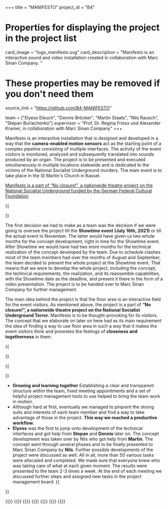+++
title = "MANIFESTO"
project_id = "B4"

# Properties for displaying the project in the project list
card_image = "logo_manifesto.svg"
card_description = "Manifesto is an interactive sound and video installation created in collaboration with Marc Sinan Company. "


# These properties may be removed if you don't need them
source_link = "https://github.com/B4-MANIFESTO"


team = ["Elyess Eleuch", "Dennis Bröcker", "Martin Staats", "Nils Rausch", "Stepan Burlachenko"]
supervisor = "Prof. Dr. Regina Friess und Alexander Kramer,  in collaboration with Marc Sinan Company"
+++

Manifesto is an interactive installation that is designed and developed in a way that the **camera-enabled motion sensors** act as the starting point of a complex pipeline consisting of multiple interfaces. The activity of the event visitors is monitored, analyzed and subsequently translated into sounds produced by an organ. The project is to be presented and executed simultaneously in multiple locations statewide and is dedicated to the victims of the National Socialist Underground murders. The main event is to take place in the St Martin's Church in Kassel.

[Manifesto is a part of “No closure!”, a nationwide theatre project on the National Socialist Underground funded by the German Federal Cultural Foundation](https://www.kulturstiftung-des-bundes.de/en/programmes_projects/theatre_and_movement/detail/no_closure.html)

{{<section title="Requirements">}}

The first decision we had to make as a team was the decision if we were going to oversee the project till the **Showtime event (July 16th, 2021)** or till the actual event in November. The latter would have given us two whole months for the concept development, right in time for the Showtime event. After Showtime we would have had two more months for the technical realization of the concept developed by the team. Due to schedule clashes most of the team members had over the months of August and September, the team decided to present the whole project at the Showtime event. That means that we were to develop the whole project, including the concept, the technical requirements, the realization, and its reassemble capabilities, with the Showtime date as the deadline, and present it there in the form of a video presentation. The project is to be handed over to Marc Sinan Company for further management.

The main idea behind the project is that the floor area is an interactive field for the event visitors. As mentioned above, the project is a part of **“No closure!”, a nationwide theatre project on the National Socialist Underground Terror.** Manifesto is to be thought-provoking for its visitors. The concept that we elaborate on later on here had as its main requirement the idea of finding a way to use floor area in such a way that it makes the event visitors think and promotes the feelings of **closeness and togetherness** in them.

{{</section>}}

<!--{{<quote source="https://developer.mozilla.org/en-US/docs/Web/HTML/Element/blockquote" caption="me">}}
yeet
{{</quote>}} -->

{{<section title="Team">}}

- **Growing and learning together** Establishing a clear and transparent structure within the team, fixed meeting appointments and a set of helpful project management tools to use helped to bring the team work in motion.
- Although hard at first, eventually we managed to pinpoint the strong suits and interests of each team member and find a way to take advantage of those in the project. **This way we reached a productive workflow.**
- **Elyess** was the first to jump onto development of the technical interfaces and got help from **Stepan** and **Dennis** later on. The concept development was taken over by Nils who got help from **Martin**. The concept went through several phases and to be finally presented to Marc Sinan Company by **Nils**. Further possible developments of the project were discussed as well. All in all, more than 50 various tasks were allocated and completed. We made sure that everyone knew who was taking care of what at each given moment. The results were presented to the team 2-3 times a week. At the end of each meeting we discussed further steps and assigned new tasks in the project management board.
  {{</section >}}

{{<gallery>}}
{{<team-member image="man_elyess.jpg" name="Elyess Eleuch">}}
{{<team-member image="man_dennis.jpg" name="Dennis Broecker">}}
{{<team-member image="man_martin.jpg" name="Martin Staats">}}
{{<team-member image="man_nils.jpg" name="Nils Rausch">}}
{{<team-member image="man_stepan.jpg" name="Stepan Burlachenko">}}
{{</gallery>}}
